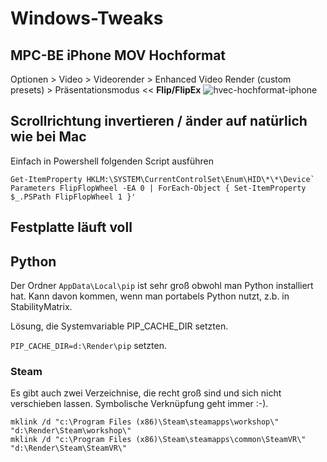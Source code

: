# Windows-Tweaks
## MPC-BE iPhone MOV Hochformat
Optionen > Video > Videorender > Enhanced Video Render (custom presets) > Präsentationsmodus << **Flip/FlipEx**
![hvec-hochformat-iphone](https://github.com/OnaldUck/Windows-Tweaks/assets/35377000/147ad73b-a54f-4711-a5e6-da209792db13)

## Scrollrichtung invertieren / änder auf natürlich wie bei Mac
Einfach in Powershell folgenden Script ausführen

```
Get-ItemProperty HKLM:\SYSTEM\CurrentControlSet\Enum\HID\*\*\Device` Parameters FlipFlopWheel -EA 0 | ForEach-Object { Set-ItemProperty $_.PSPath FlipFlopWheel 1 }'

```

## Festplatte läuft voll
## Python
Der Ordner `AppData\Local\pip` ist sehr groß obwohl man Python installiert hat. Kann davon kommen, wenn man portabels Python nutzt, z.b. in StabilityMatrix.

Lösung, die Systemvariable PIP_CACHE_DIR setzten.

`PIP_CACHE_DIR=d:\Render\pip` setzten.

### Steam
Es gibt auch zwei Verzeichnise, die recht groß sind und sich nicht verschieben lassen. Symbolische Verknüpfung geht immer :-).
```
mklink /d "c:\Program Files (x86)\Steam\steamapps\workshop\" "d:\Render\Steam\workshop\"
mklink /d "c:\Program Files (x86)\Steam\steamapps\common\SteamVR\" "d:\Render\Steam\SteamVR\"
```
